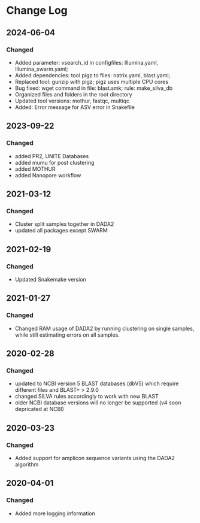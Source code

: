 # Change Log

## 2024-06-04
### Changed
- Added parameter: vsearch_id in configfiles: Illumina.yaml, Illumina_swarm.yaml;
- Added dependencies: tool pigz to files: natrix.yaml, blast.yaml;
- Replaced tool: gunzip with pigz; pigz uses multiple CPU cores
- Bug fixed: wget command in file: blast.smk; rule: make_silva_db
- Organized files and folders in the root directory
- Updated tool versions: mothur, fastqc, multiqc
- Added: Error message for ASV error in Snakefile

## 2023-09-22
### Changed
- added PR2, UNITE Databases
- added mumu for post clustering
- added MOTHUR 
- added Nanopore workflow

## 2021-03-12
### Changed
- Cluster split samples together in DADA2
- updated all packages except SWARM

## 2021-02-19
### Changed
- Updated Snakemake version

## 2021-01-27
### Changed
- Changed RAM usage of DADA2 by running clustering on single samples, while still estimating errors on all samples.

## 2020-02-28
### Changed
- updated to NCBI version 5 BLAST databases (dbV5) which require different files and BLAST+ > 2.9.0
- changed SILVA rules accordingly to work with new BLAST
- older NCBI database versions will no longer be supported (v4 soon depricated at NCBI)

## 2020-03-23
### Changed
- Added support for amplicon sequence variants using the DADA2 algorithm

## 2020-04-01
### Changed
- Added more logging information